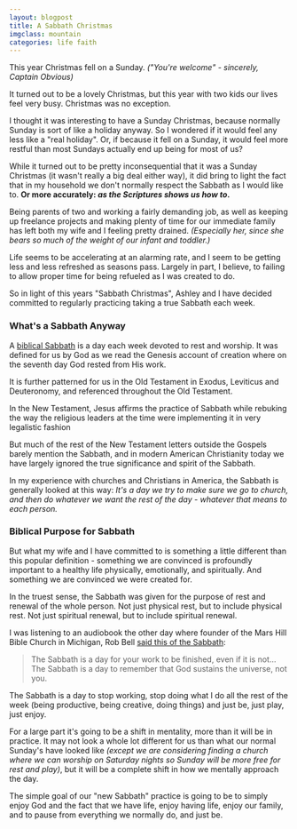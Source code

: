 ```yaml
---
layout: blogpost
title: A Sabbath Christmas
imgclass: mountain
categories: life faith
---
```


<p>This year Christmas fell on a Sunday. <em>("You're welcome" - sincerely, Captain Obvious)</em></p>

<p>It turned out to be a lovely Christmas, but this year with two kids our lives feel very busy. Christmas was no exception.</p>

<p>I thought it was interesting to have a Sunday Christmas, because normally Sunday is sort of like a holiday anyway. So I wondered if it would feel any less like a "real holiday". Or, if because it fell on a Sunday, it would feel more restful than most Sundays actually end up being for most of us?</p>

<p>While it turned out to be pretty inconsequential that it was a Sunday Christmas (it wasn't really a big deal either way), it did bring to light the fact that in my household we don't normally respect the Sabbath as I would like to. <strong>Or more accurately: <em>as the Scriptures shows us how to</em>.</strong></p>

<p>Being parents of two and working a fairly demanding job, as well as keeping up freelance projects and making plenty of time for our immediate family has left both my wife and I feeling pretty drained. <em>(Especially her, since she bears so much of the weight of our infant and toddler.)</em></p>

<p>Life seems to be accelerating at an alarming rate, and I seem to be getting less and less refreshed as seasons pass. Largely in part, I believe, to failing to allow proper time for being refueled as I was created to do.</p>

<p>So in light of this years "Sabbath Christmas", Ashley and I have <span class="strikethrough">decided</span> committed to regularly practicing taking a true Sabbath each week.</p>

<h3>What's a Sabbath Anyway</h3>

<p>A <a href="http://en.wikipedia.org/wiki/Biblical_Sabbath">biblical Sabbath</a> is a day each week devoted to rest and worship. It was defined for us by God as we read the Genesis account of creation where on the seventh day God rested from His work.</p>

<p>It is further patterned for us in the Old Testament in Exodus, Leviticus and Deuteronomy, and referenced throughout the Old Testament.</p>

<p>In the New Testament, Jesus affirms the practice of Sabbath while rebuking the way the religious leaders at the time were implementing it in very legalistic fashion</p>

<p>But much of the rest of the New Testament letters outside the Gospels barely mention the Sabbath, and in modern American Christianity today we have largely ignored the true significance and spirit of the Sabbath.</p>

<p>In my experience with churches and Christians in America, the Sabbath is generally looked at this way: <em>It's a day we try to make sure we go to church, and then do whatever we want the rest of the day - whatever that means to each person.</em></p>

<h3>Biblical Purpose for Sabbath</h3>

<p>But what my wife and I have committed to is something a little different than this popular definition - something we are convinced is profoundly important to a healthy life physically, emotionally, and spiritually. And something we are convinced we were created for.</p>

<p>In the truest sense, the Sabbath was given for the purpose of rest and renewal of the whole person. Not just physical rest, but to include physical rest. Not just spiritual renewal, but to include spiritual renewal.</p>

<p>I was listening to an audiobook the other day where founder of the Mars Hill Bible Church in Michigan, Rob Bell <a href="http://www.amazon.com/Rob-Bell-in-Conversation/dp/B0040MM4M6">said this of the Sabbath</a>:</p>

<blockquote>
<p>The Sabbath is a day for your work to be finished, even if it is not... The Sabbath is a day to remember that God sustains the universe, not you.</p>
</blockquote>

<p>The Sabbath is a day to stop working, stop doing what I do all the rest of the week (being productive, being creative, doing things) and just be, just play, just enjoy.</p>

<p>For a large part it's going to be a shift in mentality, more than it will be in practice. It may not look a whole lot different for us than what our normal Sunday's have looked like <em>(except we are considering finding a church where we can worship on Saturday nights so Sunday will be more free for rest and play)</em>, but it will be a complete shift in how we mentally approach the day.</p>

<p>The simple goal of our "new Sabbath" practice is going to be to simply enjoy God and the fact that we have life, enjoy having life, enjoy our family, and to pause from everything we normally do, and just be.</p>



